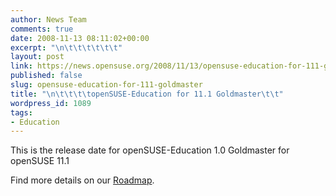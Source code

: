 ```yaml
---
author: News Team
comments: true
date: 2008-11-13 08:11:02+00:00
excerpt: "\n\t\t\t\t\t\t"
layout: post
link: https://news.opensuse.org/2008/11/13/opensuse-education-for-111-goldmaster/
published: false
slug: opensuse-education-for-111-goldmaster
title: "\n\t\t\t\topenSUSE-Education for 11.1 Goldmaster\t\t"
wordpress_id: 1089
tags:
- Education
---
```

This is the release date for openSUSE-Education 1.0 Goldmaster for openSUSE 11.1

Find more details on our [Roadmap](http://en.opensuse.org/Education/Edu-CD/Roadmap).		
